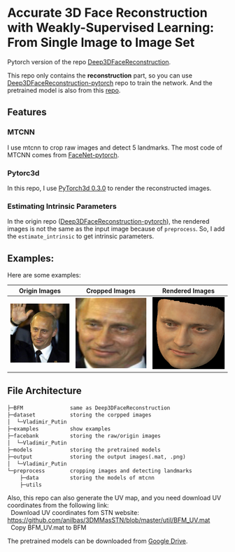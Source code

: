# Accurate 3D Face Reconstruction with Weakly-Supervised Learning: From Single Image to Image Set

Pytorch version of the repo [Deep3DFaceReconstruction](https://github.com/microsoft/Deep3DFaceReconstruction).

This repo only contains the **reconstruction** part, so you can use [Deep3DFaceReconstruction-pytorch](https://github.com/changhongjian/Deep3DFaceReconstruction-pytorch) repo to train the network. And the pretrained model is also from this [repo](https://github.com/changhongjian/Deep3DFaceReconstruction-pytorch/tree/master/network).

## Features

### MTCNN

I use mtcnn to crop raw images and detect 5 landmarks. The most code of MTCNN comes from [FaceNet-pytorch](https://github.com/timesler/facenet-pytorch).

### Pytorc3d

In this repo, I use [PyTorch3d 0.3.0](https://github.com/facebookresearch/pytorch3d) to render the reconstructed images.

### Estimating Intrinsic Parameters

In the origin repo ([Deep3DFaceReconstruction-pytorch](https://github.com/changhongjian/Deep3DFaceReconstruction-pytorch)), the rendered images is not the same as the input image because of `preprocess`. So, I add the `estimate_intrinsic` to get intrinsic parameters.

## Examples:

Here are some examples:

|Origin Images|Cropped Images|Rendered Images|
|-------------|---|---|
|![Putin](examples/origin.jpg)|![Putin](examples/cropped.jpg)|![putin](examples/rendered.png)|


## File Architecture

```
├─BFM               same as Deep3DFaceReconstruction
├─dataset           storing the corpped images
│  └─Vladimir_Putin
├─examples          show examples
├─facebank          storing the raw/origin images
│  └─Vladimir_Putin
├─models            storing the pretrained models
├─output            storing the output images(.mat, .png)
│  └─Vladimir_Putin
└─preprocess        cropping images and detecting landmarks
    ├─data          storing the models of mtcnn
    ├─utils
```

Also, this repo can also generate the UV map, and you need download UV coordinates from the following link:  
&nbsp;&nbsp;Download UV coordinates fom STN website: https://github.com/anilbas/3DMMasSTN/blob/master/util/BFM_UV.mat  
&nbsp;&nbsp;Copy BFM_UV.mat to BFM

The pretrained models can be downloaded from [Google Drive](https://drive.google.com/file/d/1JjLl8-7Qurwlq5q61hSJEbCKFrhPh0t2/view?usp=sharing).
